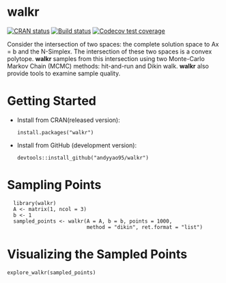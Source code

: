 # walkr

[![CRAN status](https://www.r-pkg.org/badges/version/walkr)](https://cran.r-project.org/package=walkr)
[![Build status](https://travis-ci.org/jeffreyenos/walkr.svg?branch=master)](https://travis-ci.org/jeffreyenos/walkr)
[![Codecov test coverage](https://codecov.io/gh/jeffreyenos/walkr/branch/master/graph/badge.svg)](https://codecov.io/gh/jeffreyenos/walkr?branch=master)

Consider the intersection of two spaces: the complete solution space
to Ax = b and the N-Simplex. The intersection of these two spaces is 
a convex polytope. **walkr** samples from this 
intersection using two Monte-Carlo Markov Chain (MCMC) methods: 
hit-and-run and Dikin walk. **walkr** also provide tools to examine sample 
quality.

# Getting Started

* Install from CRAN(released version):

  `install.packages("walkr")`
  
* Install from GitHub (development version):  

  `devtools::install_github("andyyao95/walkr")`  

# Sampling Points  
```
  library(walkr)  
  A <- matrix(1, ncol = 3)  
  b <- 1    
  sampled_points <- walkr(A = A, b = b, points = 1000, 
                          method = "dikin", ret.format = "list")   
```
# Visualizing the Sampled Points  

  `explore_walkr(sampled_points)`

